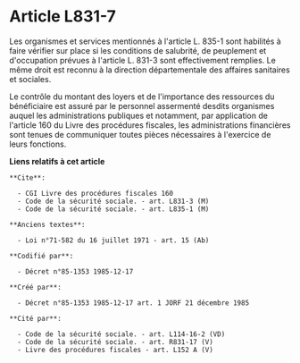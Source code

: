# Article L831-7

Les organismes et services mentionnés à l'article L. 835-1 sont habilités à faire vérifier sur place si les conditions de
salubrité, de peuplement et d'occupation prévues à l'article L. 831-3 sont effectivement remplies. Le même droit est reconnu
à la direction départementale des affaires sanitaires et sociales. 

Le contrôle du montant des loyers et de l'importance des ressources du bénéficiaire est assuré par le personnel assermenté
desdits organismes auquel les administrations publiques et notamment, par application de l'article 160 du Livre des
procédures fiscales, les administrations financières sont tenues de communiquer toutes pièces nécessaires à l'exercice de
leurs fonctions.

**Liens relatifs à cet article**

	**Cite**:

	  - CGI Livre des procédures fiscales 160
	  - Code de la sécurité sociale. - art. L831-3 (M)
	  - Code de la sécurité sociale. - art. L835-1 (M)

	**Anciens textes**:

	  - Loi n°71-582 du 16 juillet 1971 - art. 15 (Ab)

	**Codifié par**:

	  - Décret n°85-1353 1985-12-17

	**Créé par**:

	  - Décret n°85-1353 1985-12-17 art. 1 JORF 21 décembre 1985

	**Cité par**:

	  - Code de la sécurité sociale. - art. L114-16-2 (VD)
	  - Code de la sécurité sociale. - art. R831-17 (V)
	  - Livre des procédures fiscales - art. L152 A (V)
